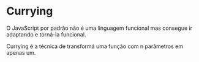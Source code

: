 # Currying
O JavaScript por padrão não é uma linguagem funcional mas consegue ir adaptando e torná-la funcional.

Currying é a técnica de transformá uma função com n parâmetros em apenas um. 
